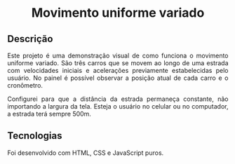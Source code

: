 <h1 align="center">Movimento uniforme variado</h1>
<h2>Descrição</h2>
<p align="justify">Este projeto é uma demonstração visual de como funciona o movimento uniforme variado. São três carros que se movem ao longo de uma estrada com velocidades iniciais e acelerações previamente estabelecidas pelo usuário. No painel é possível observar a posição atual de cada carro e o cronômetro.</p>
<p align="justify">Configurei para que a distância da estrada permaneça constante, não importando a largura da tela. Esteja o usuário no celular ou no computador, a estrada terá sempre 500m.</p>

<h2>Tecnologias</h2>
<p>Foi desenvolvido com HTML, CSS e JavaScript puros.</p>